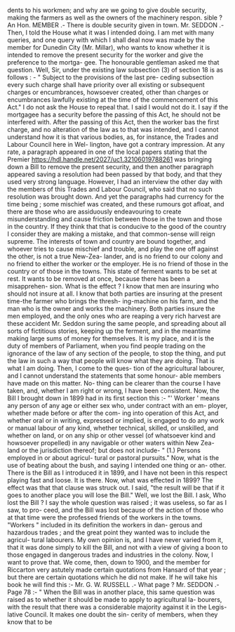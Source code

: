 dents to his workmen; and why are we going to give double security, making the farmers as well as the owners of the machinery respon. sible ? An Hon. MEMBER .- There is double security given in town. Mr. SEDDON .- Then, I told the House what it was I intended doing. I am met with many queries, and one query with which I shall deal now was made by the member for Dunedin City (Mr. Millar), who wants to know whether it is intended to remove the present security for the worker and give the preference to the mortga- gee. The honourable gentleman asked me that question. Well, Sir, under the existing law subsection (3) of section 18 is as follows : - " Subject to the provisions of the last pre- ceding subsection every such charge shall have priority over all existing or subsequent charges or encumbrances, howsoever created, other than charges or encumbrances lawfully existing at the time of the commencement of this Act." I do not ask the House to repeal that. I said I would not do it. I say if the mortgagee has a security before the passing of this Act, he should not be interfered with. After the passing of this Act, then the worker bas the first charge, and no alteration of the law as to that was intended, and I cannot understand how it is that various bodies, as, for instance, the Trades and Labour Council here in Wel- lington, have got a contrary impression. At any rate, a paragraph appeared in one of the local papers stating that the Premier https://hdl.handle.net/2027/uc1.32106019788261 was bringing down a Bill to remove the present security, and then another paragraph appeared saving a resolution had been passed by that body, and that they used very strong language. However, I had an interview the other day with the members of this Trades and Labour Council, who said that no such resolution was brought down. And yet the paragraphs had currency for the time being ; some mischief was created, and these rumours got afloat, and there are those who are assiduously endeavouring to create misunderstanding and cause friction between those in the town and those in the country. If they think that that is conducive to the good of the country I consider they are making a mistake, and that common-sense will reign supreme. The interests of town and country are bound together, and whoever tries to cause mischief and trouble, and play the one off against the other, is not a true New-Zea- lander, and is no friend to our colony and no friend to either the worker or the employer. He is no friend of those in the country or of those in the towns. This state of ferment wants to be set at rest. It wants to be removed at once, because there has been a misapprehen- sion. What is the effect ? I know that men are insuring who should not insure at all. I know that both parties are insuring at the present time-the farmer who brings the thresh- ing-machine on his farm, and the man who is the owner and works the machinery. Both parties insure the men employed, and the only ones who are reaping a very rich harvest are these accident Mr. Seddon suring the same people, and spreading about all sorts of fictitious stories, keeping up the ferment, and in the meantime making large sums of money for themselves. It is my place, and it is the duty of members of Parliament, when you find people trading on the ignorance of the law of any section of the people, to stop the thing, and put the law in such a way that people will know what they are doing. That is what I am doing. Then, I come to the ques- tion of the agricultural labourer, and I cannot understand the statements that some honour- able members have made on this matter. No- thing can be clearer than the course I have taken, and, whether I am right or wrong, I have been consistent. Now, the Bill I brought down in 1899 had in its first section this :- "' Worker ' means any person of any age or either sex who, under contract with an em- ployer, whether made before or after the com- ing into operation of this Act, and whether oral or in writing, expressed or implied, is engaged to do any work or manual labour of any kind, whether technical, skilled, or unskilled, and whether on land, or on any ship or other vessel (of whatsoever kind and howsoever propelled) in any navigable or other waters within New Zea- land or the jurisdiction thereof; but does not include- " (1.) Persons employed in or about agricul- tural or pastoral pursuits." Now, what is the use of beating about the bush, and saying I intended one thing or an- other. There is the Bill as I introduced it in 1899, and I have not been in this respect playing fast and loose. It is there. Now, what was effected in 1899? The effect was that that clause was struck out. I said, "the result will be that if it goes to another place you will lose the Bill." Well, we lost the Bill. I ask, Who lost the Bill ? I say the whole question was raised ; it was useless, so far as I saw, to pro- ceed, and the Bill was lost because of the action of those who at that time were the professed friends of the workers in the towns. "Workers " included in its definition the workers in dan- gerous and hazardous trades ; and the great point they wanted was to include the agricul- tural labourers. My own opinion is, and I have never varied from it, that it was done simply to kill the Bill, and not with a view of giving a boon to those engaged in dangerous trades and industries in the colony. Now, I want to prove that. We come, then, down to 1900, and the member for Riccarton very astutely made certain quotations from Hansard of that year ; but there are certain quotations which he did not make. If he will take his book he will find this :- Mr. G. W. RUSSELL .- What page ? Mr. SEDDON .- Page 78 :- " When the Bill was in another place, this same question was raised as to whether it should be made to apply to agricultural la- bourers, with the result that there was a considerable majority against it in the Legis- lative Council. It makes one doubt the sin- cerity of members, when they know that to be 